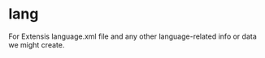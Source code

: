 lang
====

For Extensis language.xml file and any other language-related info or data we might create.
